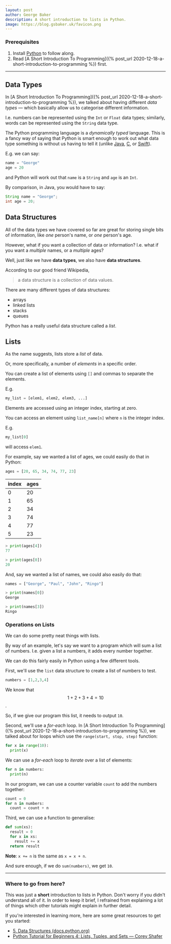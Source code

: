 ```yaml
---
layout: post
author: George Baker
description: A short introduction to lists in Python.
image: https://blog.gsbaker.uk/favicon.png
---
```


### Prerequisites
1. Install [Python](https://www.python.org) to follow along.
2. Read [A Short Introduction To Programming]({% post_url 2020-12-18-a-short-introduction-to-programming %}) first.

---

## Data Types
In [A Short Introduction To Programming]({% post_url 2020-12-18-a-short-introduction-to-programming %}),
we talked about having different *data types* — which basically allow us to categorise 
different information. 

I.e. numbers can be represented using the `Int` or `Float` data types; similarly,
words can be represented using the `String` data type.

The Python programming language is a *dynamically typed* language. This is a fancy way
of saying that Python is smart enough to work out what data type something is without us
having to tell it (unlike [Java](https://www.java.com/en/), [C](https://en.wikipedia.org/wiki/C_(programming_language)),
or [Swift](https://swift.org)).

E.g. we can say:
```python
name = "George"
age = 20
```
and Python will work out that `name` is a `String` and `age` is an `Int`.

By comparison, in Java, you would have to say:
```java
String name = "George";
int age = 20;
```

## Data Structures
All of the data types we have covered so far are great for storing single bits of 
information, like *one* person's name, or *one* person's age.

However, what if you want a collection of data or information? I.e. what if you want
a *multiple* names, or a *multiple* ages?

Well, just like we have **data types**, we also have **data structures**.

According to our good friend Wikipedia,
> a data structure is a collection of data values.

There are many different types of data structures:
- arrays
- linked lists
- stacks
- queues

Python has a really useful data structure called a *list*.


## Lists
As the name suggests, lists store a *list* of data.

Or, more specifically, a number of *elements* in a specific order.

You can create a list of elements using `[]` and commas to separate the elements.

E.g.
```python
my_list = [elem1, elem2, elem3, ...]
```

Elements are accessed using an integer index, starting at zero.

You can access an element using `list_name[n]` where `n` is the integer index.

E.g.
```python
my_list[0]
```
will access `elem1`.

For example, say we wanted a list of ages, we could easily do that in Python:
```python
ages = [20, 65, 34, 74, 77, 23]
```

index | ages
--- | ---
0 | 20
1 | 65
2 | 34
3 | 74
4 | 77
5 | 23

```python
> print(ages[4])
77

> print(ages[0])
20
```

And, say we wanted a list of names, we could also easily do that:
```python
names = ["George", "Paul", "John", "Ringo"]
```
```python
> print(names[0])
George

> print(names[3])
Ringo
```

### Operations on Lists
We can do some pretty neat things with lists. 

By way of an example, let's say we want to a program which will sum a list of numbers.
I.e. given a list a numbers, it adds every number together.

We can do this fairly easily in Python using a few different tools.

First, we'll use the `list` data structure to create a list of numbers to test.

```python
numbers = [1,2,3,4]
```

We know that $$ 1 + 2 + 3 + 4 = 10 $$.

So, if we give our program this list, it needs to output `10`.

Second, we'll use a *for-each* loop. In [A Short Introduction To Programming]({% post_url 2020-12-18-a-short-introduction-to-programming %}),
we talked about for loops which use the `range(start, stop, step)` function:
```python
for x in range(10):
  print(x)
```

We can use a *for-each* loop to *iterate* over a list of elements:
```python
for n in numbers:
  print(n)
```

In our program, we can use a counter variable `count` to add the numbers together:
```python
count = 0
for n in numbers:
  count = count + n
```

Third, we can use a function to generalise:
```python
def sum(xs):
  result = 0
  for x in xs:
    result += x
  return result
```
**Note**: `x += n` is the same as `x = x + n`.

And sure enough, if we do `sum(numbers)`, we get `10`.

--- 
### Where to go from here?
This was just a **short** introduction to lists in Python. Don't worry if you didn't 
understand all of it. In order to keep it brief, I refrained from explaining a lot of 
things which other tutorials might explain in further detail. 

If you're interested in learning more, here are some great resources to get you started:
- [5. Data Structures (docs.python.org)](https://docs.python.org/3/tutorial/datastructures.html)
- [Python Tutorial for Beginners 4: Lists, Tuples, and Sets — Corey Shafer](https://www.youtube.com/watch?v=W8KRzm-HUcc)

<script src="https://cdn.mathjax.org/mathjax/latest/MathJax.js?config=TeX-AMS-MML_HTMLorMML" type="text/javascript"></script>
